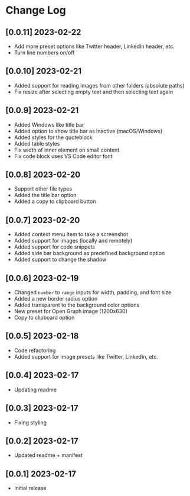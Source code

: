 # Change Log

## [0.0.11] 2023-02-22

- Add more preset options like Twitter header, LinkedIn header, etc.
- Turn line numbers on/off

## [0.0.10] 2023-02-21

- Added support for reading images from other folders (absolute paths)
- Fix resize after selecting empty text and then selecting text again

## [0.0.9] 2023-02-21

- Added Windows like title bar
- Added option to show title bar as inactive (macOS/Windows)
- Added styles for the quoteblock
- Added table styles
- Fix width of inner element on small content
- Fix code block uses VS Code editor font

## [0.0.8] 2023-02-20

- Support other file types
- Added the title bar option
- Added a copy to clipboard button

## [0.0.7] 2023-02-20

- Added context menu item to take a screenshot
- Added support for images (locally and remotely)
- Added support for code snippets
- Added side bar background as predefined background option
- Added support to change the shadow

## [0.0.6] 2023-02-19

- Changed `number` to `range` inputs for width, padding, and font size
- Added a new border radius option
- Added transparent to the background color options
- New preset for Open Graph image (1200x630)
- Copy to clipboard option

## [0.0.5] 2023-02-18

- Code refactoring
- Added support for image presets like Twitter, LinkedIn, etc.

## [0.0.4] 2023-02-17

- Updating readme

## [0.0.3] 2023-02-17

- Fixing styling

## [0.0.2] 2023-02-17

- Updated readme + manifest

## [0.0.1] 2023-02-17

- Initial release